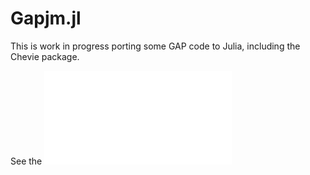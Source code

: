 # Gapjm.jl
This is work in progress porting some GAP code to Julia, including the Chevie
package.

See the ![documentation](./index.html)
